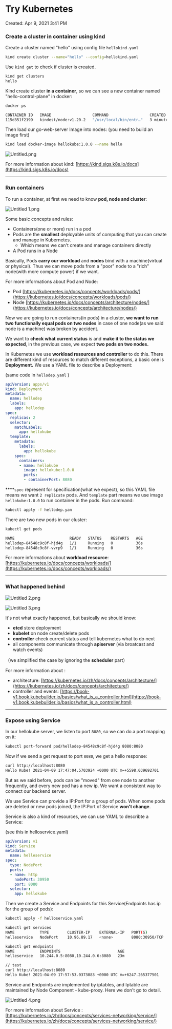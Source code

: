 # Try Kubernetes

Created: Apr 9, 2021 3:41 PM

### Create a cluster in container using kind

Create a cluster named "hello" using config file `hellokind.yaml`

```bash
kind create cluster --name="hello" --config=hellokind.yaml
```

Use `kind get` to check if cluster is created.

```bash
kind get clusters
hello
```

Kind create cluster **in a container**, so we can see a new container named "hello-control-plane" in docker:

```bash
docker ps

CONTAINER ID   IMAGE                  COMMAND                  CREATED         STATUS         PORTS                                                NAMES
115d351f2199   kindest/node:v1.20.2   "/usr/local/bin/entr…"   3 minutes ago   Up 3 minutes   127.0.0.1:53082->6443/tcp, 0.0.0.0:8080->30950/tcp   hello-control-plane
```

Then load our go-web-server Image into nodes: (you need to build an image first)

```bash
kind load docker-image hellokube:1.0.0 --name hello
```

![Untitled.png](https://ae01.alicdn.com/kf/Uba344f2de2054e3e822ab958239fd36bl.png)

For more information about kind: [https://kind.sigs.k8s.io/docs](https://kind.sigs.k8s.io/docs)

---

### Run containers

To run a container, at first we need to know **pod, node and cluster**:

![Untitled 1.png](https://ae04.alicdn.com/kf/Ue2fa301315f34b16af5b15f45898d8d7B.png)

Some basic concepts and rules:

- Containers(one or more) run in a pod
- Pods are the **smallest** deployable units of computing that you can create and manage in Kubernetes.
    - Which means we can't create and manage containers directly
- A Pod runs in a Node

Basically, Pods **carry our workload** and **nodes** bind with a machine(virtual or physical). Thus we can move pods from a "poor" node to a "rich" node(with more compute power) if we want.

For more informations about Pod and Node:

- Pod [https://kubernetes.io/docs/concepts/workloads/pods/](https://kubernetes.io/docs/concepts/workloads/pods/)
- Node [https://kubernetes.io/docs/concepts/architecture/nodes/](https://kubernetes.io/docs/concepts/architecture/nodes/)

Now we are going to run containers(in pods) in a cluster, **we want to run two functionally equal pods on two nodes** in case of one node(as we said node is a machine) was broken by accident. 

We want to **check what current status** is and **make it to the status we expected**, in the previous case, we expect **two pods on two nodes.** 

In Kubernetes we use **workload resources and controller** to do this.  There are different kind of resources to match different exceptions, a basic one is **Deployment.** We use a YAML file to describe a Deployment: 

(same code in `hellodep.yaml` )

```yaml
apiVersion: apps/v1
kind: Deployment
metadata:
  name: hellodep
  labels:
    app: hellodep
spec:
  replicas: 2
  selector:
    matchLabels:
      app: hellokube
  template:
    metadata:
      labels:
        app: hellokube
    spec:
      containers:
      - name: hellokube
        image: hellokube:1.0.0
        ports:
        - containerPort: 8080
```

 ****`spec` represent for specification(what we expect), so this YAML file means we want `2 replicate` pods. And `template`  part means we use image `hellokube:1.0.0` to run container in the pods. Run command:

```bash
kubectl apply -f hellodep.yam
```

There are two new pods in our cluster:

```bash
kubectl get pods

NAME                        READY   STATUS    RESTARTS   AGE
hellodep-84548c9c8f-hjd4g   1/1     Running   0          36s
hellodep-84548c9c8f-vvrp9   1/1     Running   0          36s
```

For more informations about **workload resource**: [https://kubernetes.io/docs/concepts/workloads/](https://kubernetes.io/docs/concepts/workloads/)

---

### What happened behind

![Untitled 2.png](https://ae02.alicdn.com/kf/U2d80e5a1fcfa4a67801c80bf4a229cdfm.png)

![Untitled 3.png](https://ae05.alicdn.com/kf/Ubfa331384cf84984b4bcc7112ab43946o.png)

It's not what exactly happened, but basically we should know:

- **etcd** store deployment
- **kubelet** on node create/delete pods
- **controller** check current status and tell kubernetes what to do next
- all components communicate through **apiserver** (via broatcast and watch events)

（we simplified the case by ignoring the **scheduler** part）

For more information about :

- architecture: [https://kubernetes.io/zh/docs/concepts/architecture/](https://kubernetes.io/zh/docs/concepts/architecture/)
- controller and events: [https://book-v1.book.kubebuilder.io/basics/what_is_a_controller.html](https://book-v1.book.kubebuilder.io/basics/what_is_a_controller.html)

---

### Expose using Service

In our hellokube server, we listen to port `8080`, so we can do a port mapping on it:

```bash
kubectl port-forward pod/hellodep-84548c9c8f-hjd4g 8080:8080
```

Now if we send a get request to port `8080`, we get a hello response:

```bash
curl http://localhost:8080
Hello Kube! 2021-04-09 17:47:04.5703924 +0000 UTC m=+5598.039692701
```

But as we said before, pods can be "moved" from one node to another frequently, and every new pod has a new ip. We want a consistent way to connect our backend server. 

We use Service can provide a IP:Port for a group of pods. When some pods are deleted or new pods joined, the IP:Port of Service **won't change**.

Service is also a kind of resources, we can use YAML to describte a Service:

(see this in helloservice.yaml)

```yaml
apiVersion: v1
kind: Service
metadata:
  name: helleservice
spec:
  type: NodePort
  ports:
  - name: http
    nodePort: 30950
    port: 8080
  selector:
    app: hellokube
```

Then we create a Service and Endpoints for this Service(Endpoints has ip for the group of pods):

```bash
kubectl apply -f helloservice.yaml

kubectl get services
NAME           TYPE        CLUSTER-IP    EXTERNAL-IP   PORT(S)          AGE
helleservice   NodePort    10.96.89.17   <none>        8080:30950/TCP   5s

kubectl get endpoints
NAME           ENDPOINTS                         AGE
helleservice   10.244.0.5:8080,10.244.0.6:8080   23m

// test
curl http://localhost:8080
Hello Kube! 2021-04-09 17:57:53.0373083 +0000 UTC m=+6247.265377501
```

Service and Endpoints are implemented by iptables, and Iptable are maintained by Node Component - kube-proxy. Here we don't go to detail.

![Untitled 4.png](https://ae04.alicdn.com/kf/Uc772ffc8e3aa4b6bb15431b02576b246i.png)

For more information about Service : [https://kubernetes.io/zh/docs/concepts/services-networking/service/](https://kubernetes.io/zh/docs/concepts/services-networking/service/)